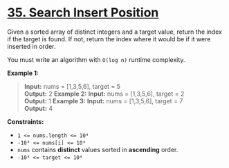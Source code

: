 # [35. Search Insert Position](https://leetcode.com/problems/search-insert-position/)

Given a sorted array of distinct integers and a target value, return the index if the target is found. If not, return the index where it would be if it were inserted in order.

You must write an algorithm with `O(log n)` runtime complexity.


**Example 1:**
> **Input:** nums = [1,3,5,6], target = 5  
> **Output:** 2
**Example 2:**
> **Input:** nums = [1,3,5,6], target = 2  
> **Output:** 1
**Example 3:**
> **Input:** nums = [1,3,5,6], target = 7  
> **Output:** 4


**Constraints:**
- `1 <= nums.length <= 10⁴`
- `-10⁴ <= nums[i] <= 10⁴`
- `nums` contains **distinct** values sorted in **ascending** order.
- `-10⁴ <= target <= 10⁴`